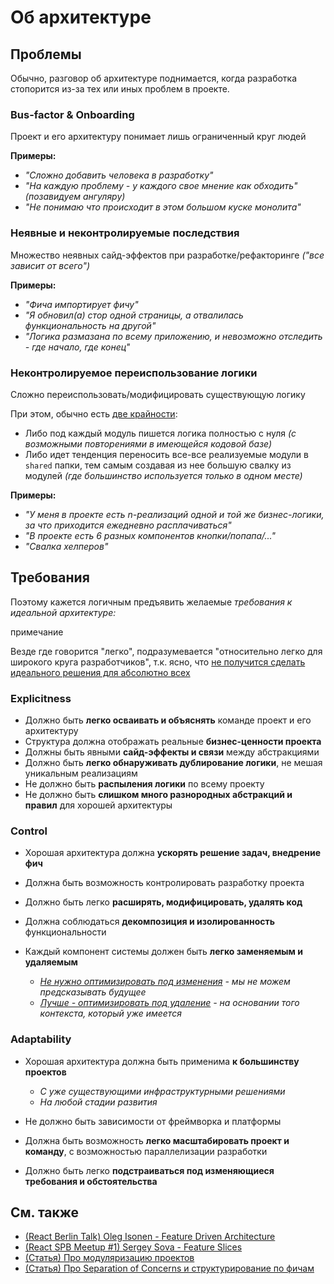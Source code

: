 # Об архитектуре

## Проблемы[​](#problems "Прямая ссылка на этот заголовок")

Обычно, разговор об архитектуре поднимается, когда разработка стопорится из-за тех или иных проблем в проекте.

### Bus-factor & Onboarding[​](#bus-factor--onboarding "Прямая ссылка на этот заголовок")

Проект и его архитектуру понимает лишь ограниченный круг людей

**Примеры:**

* *"Сложно добавить человека в разработку"*
* *"На каждую проблему - у каждого свое мнение как обходить" (позавидуем ангуляру)*
* *"Не понимаю что происходит в этом большом куске монолита"*

### Неявные и неконтролируемые последствия[​](#implicit-and-uncontrolled-consequences "Прямая ссылка на этот заголовок")

Множество неявных сайд-эффектов при разработке/рефакторинге *("все зависит от всего")*

**Примеры:**

* *"Фича импортирует фичу"*
* *"Я обновил(а) стор одной страницы, а отвалилась функциональность на другой"*
* *"Логика размазана по всему приложению, и невозможно отследить - где начало, где конец"*

### Неконтролируемое переиспользование логики[​](#uncontrolled-reuse-of-logic "Прямая ссылка на этот заголовок")

Сложно переиспользовать/модифицировать существующую логику

При этом, обычно есть [две крайности](https://github.com/feature-sliced/documentation/discussions/14):

* Либо под каждый модуль пишется логика полностью с нуля *(с возможными повторениями в имеющейся кодовой базе)*
* Либо идет тенденция переносить все-все реализуемые модули в `shared` папки, тем самым создавая из нее большую свалку из модулей *(где большинство используется только в одном месте)*

**Примеры:**

* *"У меня в проекте есть n-реализаций одной и той же бизнес-логики, за что приходится ежедневно расплачиваться"*
* *"В проекте есть 6 разных компонентов кнопки/попапа/..."*
* *"Свалка хелперов"*

## Требования[​](#requirements "Прямая ссылка на этот заголовок")

Поэтому кажется логичным предъявить желаемые *требования к идеальной архитектуре:*

примечание

Везде где говорится "легко", подразумевается "относительно легко для широкого круга разработчиков", т.к. ясно, что [не получится сделать идеального решения для абсолютно всех](/documentation/ru/docs/about/mission.md#limitations)

### Explicitness[​](#explicitness "Прямая ссылка на этот заголовок")

* Должно быть **легко осваивать и объяснять** команде проект и его архитектуру
* Структура должна отображать реальные **бизнес-ценности проекта**
* Должны быть явными **сайд-эффекты и связи** между абстракциями
* Должно быть **легко обнаруживать дублирование логики**, не мешая уникальным реализациям
* Не должно быть **распыления логики** по всему проекту
* Не должно быть **слишком много разнородных абстракций и правил** для хорошей архитектуры

### Control[​](#control "Прямая ссылка на этот заголовок")

* Хорошая архитектура должна **ускорять решение задач, внедрение фич**

* Должна быть возможность контролировать разработку проекта

* Должно быть легко **расширять, модифицировать, удалять код**

* Должна соблюдаться **декомпозиция и изолированность** функциональности

* Каждый компонент системы должен быть **легко заменяемым и удаляемым**

  * *[Не нужно оптимизировать под изменения](https://youtu.be/BWAeYuWFHhs?t=1631) - мы не можем предсказывать будущее*
  * *[Лучше - оптимизировать под удаление](https://youtu.be/BWAeYuWFHhs?t=1666) - на основании того контекста, который уже имеется*

### Adaptability[​](#adaptability "Прямая ссылка на этот заголовок")

* Хорошая архитектура должна быть применима **к большинству проектов**

  * *С уже существующими инфраструктурными решениями*
  * *На любой стадии развития*

* Не должно быть зависимости от фреймворка и платформы

* Должна быть возможность **легко масштабировать проект и команду**, с возможностью параллелизации разработки

* Должно быть легко **подстраиваться под изменяющиеся требования и обстоятельства**

## См. также[​](#see-also "Прямая ссылка на этот заголовок")

* [(React Berlin Talk) Oleg Isonen - Feature Driven Architecture](https://youtu.be/BWAeYuWFHhs)
* [(React SPB Meetup #1) Sergey Sova - Feature Slices](https://t.me/feature_slices)
* [(Статья) Про модуляризацию проектов](https://alexmngn.medium.com/why-react-developers-should-modularize-their-applications-d26d381854c1)
* [(Статья) Про Separation of Concerns и структурирование по фичам](https://ryanlanciaux.com/blog/2017/08/20/a-feature-based-approach-to-react-development/)
